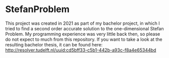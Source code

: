 # StefanProblem

This project was created in 2021 as part of my bachelor project, in which I tried to find a second order accurate solution to the one-dimensional Stefan Problem. My programming experience was very little back then,
so please do not expect to much from this repository. If you want to take a look at the resulting bachelor thesis, it can be found here: http://resolver.tudelft.nl/uuid:cd5bff33-c5b1-442b-a93c-f8a4e65344bd
